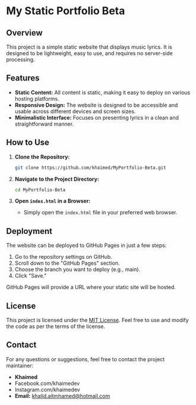 # My Static Portfolio Beta

## Overview

This project is a simple static website that displays music lyrics. It is designed to be lightweight, easy to use, and requires no server-side processing.

## Features

- **Static Content:** All content is static, making it easy to deploy on various hosting platforms.
- **Responsive Design:** The website is designed to be accessible and usable across different devices and screen sizes.
- **Minimalistic Interface:** Focuses on presenting lyrics in a clean and straightforward manner.

## How to Use

1. **Clone the Repository:**

    ```bash
    git clone https://github.com/khaimed/MyPortfolio-Beta.git
    ```

2. **Navigate to the Project Directory:**

    ```bash
    cd MyPortfolio-Beta
    ```

3. **Open `index.html` in a Browser:**
    - Simply open the `index.html` file in your preferred web browser.

## Deployment

The website can be deployed to GitHub Pages in just a few steps:

1. Go to the repository settings on GitHub.
2. Scroll down to the "GitHub Pages" section.
3. Choose the branch you want to deploy (e.g., main).
4. Click "Save."

GitHub Pages will provide a URL where your static site will be hosted.

## License

This project is licensed under the [MIT License](LICENSE). Feel free to use and modify the code as per the terms of the license.

## Contact

For any questions or suggestions, feel free to contact the project maintainer:

- **Khaimed**
- Facebook.com/khaimedev
- Instagram.com/khaimedev
- **Email:** khalid.aitmhamed@hotmail.com
